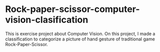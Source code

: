 # Rock-paper-scissor-computer-vision-clasification
This is exercise project about Computer Vision. On this project, I made a classification to categorize a picture of hand gesture of traditional game Rock-Paper-Scissor.
